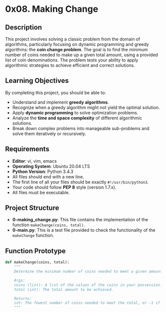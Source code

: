 # 0x08. Making Change

## Description

This project involves solving a classic problem from the domain of algorithms, particularly focusing on dynamic programming and greedy algorithms: the **coin change problem**. The goal is to find the minimum number of coins needed to make up a given total amount, using a provided list of coin denominations. The problem tests your ability to apply algorithmic strategies to achieve efficient and correct solutions.

## Learning Objectives

By completing this project, you should be able to:

- Understand and implement **greedy algorithms**.
- Recognize when a greedy algorithm might not yield the optimal solution.
- Apply **dynamic programming** to solve optimization problems.
- Analyze the **time and space complexity** of different algorithmic solutions.
- Break down complex problems into manageable sub-problems and solve them iteratively or recursively.

## Requirements

- **Editor**: vi, vim, emacs
- **Operating System**: Ubuntu 20.04 LTS
- **Python Version**: Python 3.4.3
- All files should end with a new line.
- The first line of all your files should be exactly `#!/usr/bin/python3`.
- Your code should follow **PEP 8** style (version 1.7.x).
- All files must be executable.

## Project Structure

- **0-making_change.py**: This file contains the implementation of the function `makeChange(coins, total)`.
- **0-main.py**: This is a test file provided to check the functionality of the `makeChange` function.

## Function Prototype

```python
def makeChange(coins, total):
    """
    Determine the minimum number of coins needed to meet a given amount total.

    Args:
    coins (list): A list of the values of the coins in your possession.
    total (int): The total amount to be achieved.

    Returns:
    int: The fewest number of coins needed to meet the total, or -1 if the total cannot be met.
    """
